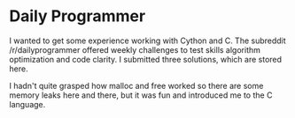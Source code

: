 # Daily Programmer

I wanted to get some experience working with Cython and C. The subreddit /r/dailyprogrammer offered weekly challenges to test skills algorithm optimization and code clarity. I submitted three solutions, which are stored here.

I hadn't quite grasped how malloc and free worked so there are some memory leaks here and there, but it was fun and introduced me to the C language.